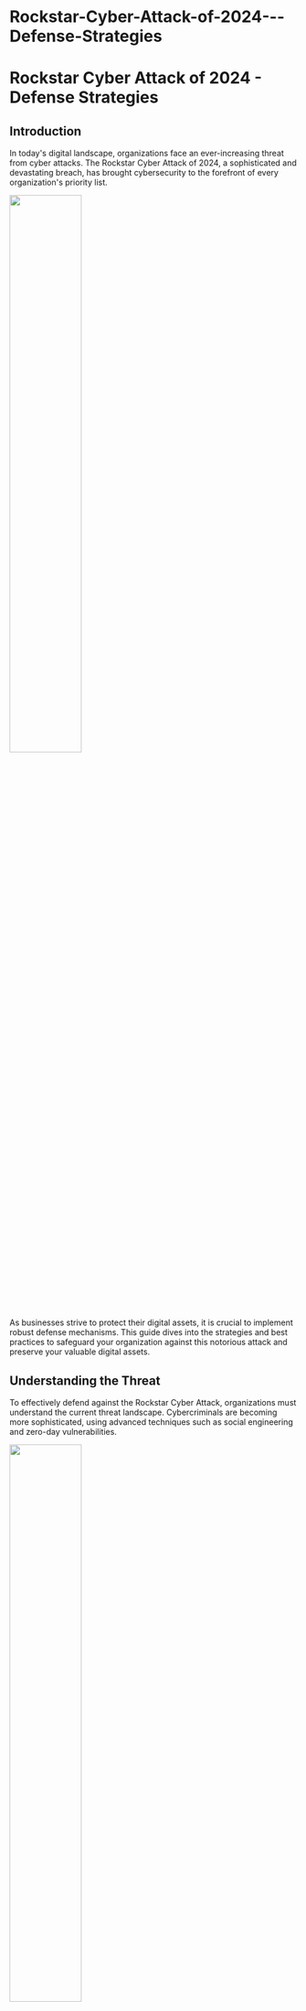 # Rockstar-Cyber-Attack-of-2024---Defense-Strategies
# Rockstar Cyber Attack of 2024 - Defense Strategies

## Introduction
In today's digital landscape, organizations face an ever-increasing threat from cyber attacks. The Rockstar Cyber Attack of 2024, a sophisticated and devastating breach, has brought cybersecurity to the forefront of every organization's priority list.

<img src="https://github.com/Alienfader/Rockstar-Cyber-Attack-of-2024---Defense-Strategies/assets/94088077/fc2e379f-b6b0-4f83-9c7b-545bb91ad06a" width="50%">


As businesses strive to protect their digital assets, it is crucial to implement robust defense mechanisms. This guide dives into the strategies and best practices to safeguard your organization against this notorious attack and preserve your valuable digital assets.

## Understanding the Threat
To effectively defend against the Rockstar Cyber Attack, organizations must understand the current threat landscape. Cybercriminals are becoming more sophisticated, using advanced techniques such as social engineering and zero-day vulnerabilities.

<img src="https://github.com/Alienfader/Rockstar-Cyber-Attack-of-2024---Defense-Strategies/assets/94088077/f07b97b7-d23c-48bd-a617-c024d5d5c8f9" width="50%">


It is crucial to stay updated on the latest threats, invest in comprehensive security measures, conduct regular risk assessments, and prioritize employee training to create a strong defense against potential breaches.

## Learning from Past Attacks
Understanding the tactics used in a Rockstar Cyber Attack is crucial for organizations to build an effective defense. These attacks often involve infiltration through phishing emails or employee negligence, exploiting vulnerabilities to gain unauthorized access.

<img src="https://github.com/Alienfader/Rockstar-Cyber-Attack-of-2024---Defense-Strategies/assets/94088077/fd9ba77f-e114-4b51-9c64-7fab0a59397d" width="50%">


By analyzing past attacks and learning from their methods, organizations can implement robust cybersecurity measures, including multi-factor authentication, regular system updates, network segmentation, and continuous monitoring.

## Assessing Vulnerabilities
To effectively protect your organization's digital assets, you must assess and understand its vulnerabilities.

<img src="https://github.com/Alienfader/Rockstar-Cyber-Attack-of-2024---Defense-Strategies/assets/94088077/d7d73364-a011-44a5-b1ad-71b1ce56ece3" width="50%">


Conduct a thorough evaluation of your systems, networks, and processes to identify potential weak points that cyber attackers could exploit. This includes reviewing employee training programs, conducting vulnerability assessments, and collaborating with cybersecurity professionals.

## Building a Robust Framework
Building a robust cybersecurity framework is crucial in defending against the Rockstar Cyber Attack of 2024.
<img src="https://github.com/Alienfader/Rockstar-Cyber-Attack-of-2024---Defense-Strategies/assets/94088077/e301bdbd-9db7-497b-89ea-d8c3ef3d02cb" width="50%">

This involves implementing multi-layered security measures, including firewalls, intrusion detection systems, encryption, and regular system updates.

## Employee Education
Educating employees on cybersecurity best practices is crucial in protecting your organization's digital assets.
.*

<img src="https://github.com/Alienfader/Rockstar-Cyber-Attack-of-2024---Defense-Strategies/assets/94088077/f56ac4d2-e73c-4620-81ee-9a12af6764da" width="50%">


This includes creating strong passwords, recognizing phishing attempts, avoiding suspicious links and attachments, and regularly updating software and security patches.

## Incident Response Plan
In the event of a cyber attack, having a well-defined incident response plan is crucial.

<img src="https://github.com/Alienfader/Rockstar-Cyber-Attack-of-2024---Defense-Strategies/assets/94088077/902bc027-5e90-4671-a01e-32922afc5de0" width="50%">


This involves identifying internal stakeholders, establishing communication protocols, conducting thorough investigations, and implementing remediation measures.

## Emphasizing Encryption
Encryption is a key component of protecting your organization's digital assets.

<img src="https://github.com/Alienfader/Rockstar-Cyber-Attack-of-2024---Defense-Strategies/assets/94088077/29bf456d-abd5-4c71-9493-c90c06c254da" width="50%">


By encrypting sensitive data, you can ensure that even if it falls into the wrong hands, it cannot be accessed or deciphered without the appropriate decryption key.

## Proactive Monitoring and Updates
To effectively defend against the Rockstar Cyber Attack, proactive monitoring and regular updates are crucial.

<img src="https://github.com/Alienfader/Rockstar-Cyber-Attack-of-2024---Defense-Strategies/assets/94088077/ee14e6f3-4d4c-4a73-9d78-80167e9b0b5f" width="50%">


Implementing advanced security measures such as intrusion detection systems, firewalls, and antivirus software can help identify and mitigate potential threats.

## Conclusion
The Rockstar Cyber Attack of 2024 serves as a stark reminder of the importance of cybersecurity in the modern digital era.

<img src="https://github.com/Alienfader/Rockstar-Cyber-Attack-of-2024---Defense-Strategies/assets/94088077/db3a73a7-bb25-483e-a9ff-8db07964ed86" width="50%">


By deploying multi-layered defense strategies, educating employees, and staying vigilant, organizations can significantly reduce their risk of falling victim to such attacks and safeguard their valuable digital assets.
